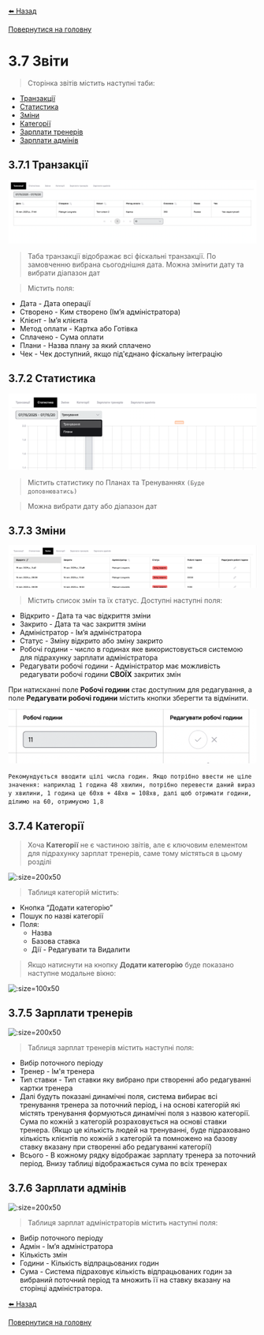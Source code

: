 <a href="javascript:void(0)" onclick="history.back()">⬅️ Назад</a>

[Повернутися на головну](/)

# 3.7 Звіти

> Сторінка звітів містить наступні таби:

- [Транзакції](#_371-Транзакції)
- [Статистика](#_372-Статистика)
- [Зміни](#_373-Зміни)
- [Категорії](#_374-Категорії)
- [Зарплати тренерів](#_375-Зарплати-тренерів)
- [Зарплати адмінів](#_376-Зарплати-адмінів)

## 3.7.1 Транзакції

![](../_media/report-transactions.png ':size=200x50')

> Таба транзакції відображає всі фіскальні транзакції. По замовченню вибрана сьогоднішня дата. Можна змінити дату та вибрати діапазон дат

> Містить поля:

- Дата - Дата операції
- Створено - Ким створено (Імʼя адміністратора)
- Клієнт - Імʼя клієнта
- Метод оплати - Картка або Готівка
- Сплачено - Сума оплати
- Плани - Назва плану за який сплачено
- Чек - Чек доступний, якщо під'єднано фіскальну інтеграцію

## 3.7.2 Статистика

![](../_media/reports-chart.png ':size=200x50')

> Містить статистику по Планах та Тренуваннях ```(Буде доповнюватись)```

> Можна вибрати дату або діапазон дат


## 3.7.3 Зміни

![](../_media/reports-shifts-1.png ':size=200x50')

> Містить список змін та їх статус. Доступні наступні поля:

- Відкрито - Дата та час відкриття зміни
- Закрито - Дата та час закриття зміни
- Адміністратор - Імʼя адміністратора
- Статус - Зміну відкрито або зміну закрито
- Робочі години - число в годинах яке використовується системою для підрахунку зарплати адміністратора
- Редагувати робочі години - Адміністратор має можливість редагувати робочі години **СВОЇХ** закритих змін

При натисканні поле **Робочі години** стає доступним для редагування, а поле **Редагувати робочі години** містить кнопки зберегти та відмінити.

![](../_media/reports-shifts-2.png ':size=200x50')

```Рекомундується вводити цілі числа годин. Якщо потрібно ввести не ціле значення: наприклад 1 година 48 хвилин, потрібно перевести даний вираз у хвилини, 1 година це 60хв + 48хв = 108хв, далі щоб отримати години, ділимо на 60, отримуємо 1,8```

## 3.7.4 Категорії

> Хоча **Категорії** не є частиною звітів, але є ключовим елементом для підрахунку зарплат тренерів, саме тому містяться в цьому розділі

![](../_media/reports-cat-1.png ':size=200x50')

> Таблиця категорій містить:

- Кнопка “Додати категорію”
- Пошук по назві категорії
- Поля:
    - Назва
    - Базова ставка
    - Дії - Редагувати та Видалити

> Якщо натиснути на кнопку **Додати категорію** буде показано наступне модальне вікно:

![](../_media/reports-cat-2.png ':size=100x50')

## 3.7.5 Зарплати тренерів

![](../_media/reports-coach-salary.png ':size=200x50')

> Таблиця зарплат тренерів містить наступні поля:

- Вибір поточного періоду
- Тренер - Ім'я тренера
- Тип ставки - Тип ставки яку вибрано при створенні або редагуванні картки тренера
- Далі будуть показані динамічні поля, система вибирає всі тренування тренера за поточний період, і на основі категорій які містять тренування формуються динамічні поля з назвою категорії. Сума по кожній з категорій розраховується на основі ставки тренера. (Якщо це кількість людей на тренуванні, буде підраховано кількість клієнтів по кожній з категорій та помножено на базову ставку вказану при створенні або редагуванні категорії)
- Всього - В кожному рядку відображає зарплату тренера за поточний період. Внизу таблиці відображається сума по всіх тренерах

## 3.7.6 Зарплати адмінів

![](../_media/reports-admin-salary.png ':size=200x50')

> Таблиця зарплат адміністраторів містить наступні поля:

- Вибір поточного періоду
- Адмін - Імʼя адміністратора
- Кількість змін
- Години - Кількість відпрацьованих годин
- Сума - Система підраховує кількість відпрацьованих годин за вибраний поточний період та множить її на ставку вказану на сторінці адміністратора.


<a href="javascript:void(0)" onclick="history.back()">⬅️ Назад</a>

[Повернутися на головну](/)


